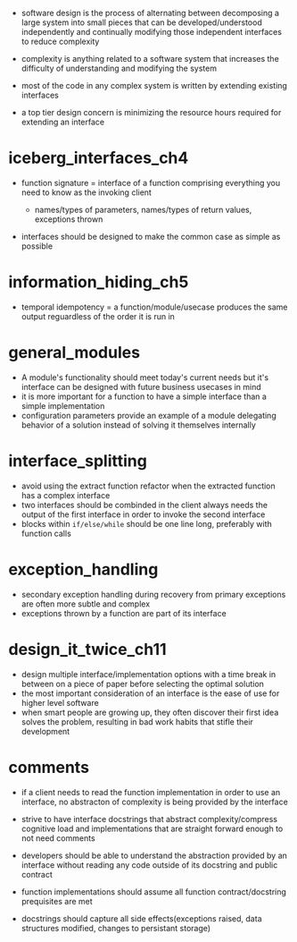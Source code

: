 - software design is the process of alternating between decomposing a large system into small pieces that can be developed/understood independently and continually modifying those independent interfaces to reduce complexity
- complexity is anything related to a software system that increases the difficulty of understanding and modifying the system 

- most of the code in any complex system is written by extending existing interfaces
- a top tier design concern is minimizing the resource hours required for extending an interface 

# iceberg_interfaces_ch4

- function signature = interface of a function comprising everything you need to know as the invoking client
  - names/types of parameters, names/types of return values, exceptions thrown

- interfaces should be designed to make the common case as simple as possible

# information_hiding_ch5
- temporal idempotency = a function/module/usecase produces the same output reguardless of the order it is run in


# general_modules
- A module's functionality should meet today's current needs but it's interface can be designed with future business usecases in mind
- it is more important for a function to have a simple interface than a simple implementation
- configuration parameters provide an example of a module delegating behavior of a solution instead of solving it themselves internally

# interface_splitting
- avoid using the extract function refactor when the extracted function has a complex interface
- two interfaces should be combinded in the client always needs the output of the first interface in order to invoke the second interface
- blocks within ```if/else/while``` should be one line long, preferably with function calls

# exception_handling
- secondary exception handling during recovery from primary exceptions are often more subtle and complex
- exceptions thrown by a function are part of its interface

# design_it_twice_ch11
- design multiple interface/implementation options with a time break in between on a piece of paper before selecting the optimal solution
- the most important consideration of an interface is the ease of use for higher level software
- when smart people are growing up, they often discover their first idea solves the problem, resulting in bad work habits that stifle their development

# comments
- if a client needs to read the function implementation in order to use an interface, no abstracton of complexity is being provided by the interface
- strive to have interface docstrings that abstract complexity/compress cognitive load and implementations that are straight forward enough to not need comments

- developers should be able to understand the abstraction provided by an interface without reading any code outside of its docstring and public contract
- function implementations should assume all function contract/docstring prequisites are met
- docstrings should capture all side effects(exceptions raised, data structures modified, changes to persistant storage)